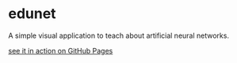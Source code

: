 # edunet
A simple visual application to teach about artificial neural networks.

[see it in action on GitHub Pages](https://eintyp.github.io/edunet/)
